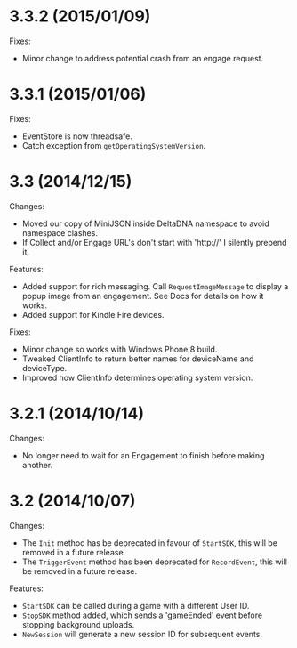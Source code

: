3.3.2 (2015/01/09)
==================

Fixes:

* Minor change to address potential crash from an engage request.

3.3.1 (2015/01/06)
==================

Fixes:

* EventStore is now threadsafe.
* Catch exception from `getOperatingSystemVersion`.

3.3 (2014/12/15)
================

Changes:

* Moved our copy of MiniJSON inside DeltaDNA namespace to avoid namespace clashes.
* If Collect and/or Engage URL's don't start with 'http://' I silently prepend it.

Features:

* Added support for rich messaging.  Call `RequestImageMessage` to display a popup image from an engagement.  See Docs for details on how it works.
* Added support for Kindle Fire devices.

Fixes:

* Minor change so works with Windows Phone 8 build.
* Tweaked ClientInfo to return better names for deviceName and deviceType.
* Improved how ClientInfo determines operating system version.


3.2.1 (2014/10/14)
==================

Changes:

* No longer need to wait for an Engagement to finish before making another.

3.2 (2014/10/07)
================

Changes:

* The `Init` method has be deprecated in favour of `StartSDK`, this will be removed in a future release.
* The `TriggerEvent` method has been deprecated for `RecordEvent`, this will be removed in a future release.

Features:

* `StartSDK` can be called during a game with a different User ID.
* `StopSDK` method added, which sends a 'gameEnded' event before stopping background uploads.
* `NewSession` will generate a new session ID for subsequent events.
